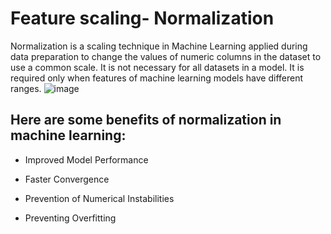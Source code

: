 # Feature scaling- Normalization
Normalization is a scaling technique in Machine Learning applied during data preparation to change the values of numeric columns in the dataset to use a common scale. It is not necessary for all datasets in a model. It is required only when features of machine learning models have different ranges.
![image](https://github.com/mohit72700/Machine-Learning-topics/assets/92523950/c583ffbc-79ca-4a05-965f-ab434c0a2ef8)
## Here are some benefits of normalization in machine learning:
* <p> Improved Model Performance</p>
* <p> Faster Convergence</p>
* <p> Prevention of Numerical Instabilities</p>
* <p> Preventing Overfitting </p>
